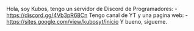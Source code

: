 Hola, soy Kubos,  tengo un servidor de Discord de Programadores:
 -https://discord.gg/4Vb3pR68Cn
Tengo canal de YT y una pagina web:
 -https://sites.google.com/view/kubosyt/inicio
 Y bueno, sigueme.
